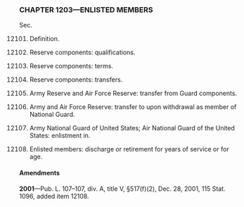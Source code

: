 ### **CHAPTER 1203—ENLISTED MEMBERS** ###

Sec.

12101. Definition.

12102. Reserve components: qualifications.

12103. Reserve components: terms.

12104. Reserve components: transfers.

12105. Army Reserve and Air Force Reserve: transfer from Guard components.

12106. Army and Air Force Reserve: transfer to upon withdrawal as member of National Guard.

12107. Army National Guard of United States; Air National Guard of the United States: enlistment in.

12108. Enlisted members: discharge or retirement for years of service or for age.

#### Amendments ####

**2001**—Pub. L. 107–107, div. A, title V, §517(f)(2), Dec. 28, 2001, 115 Stat. 1096, added item 12108.